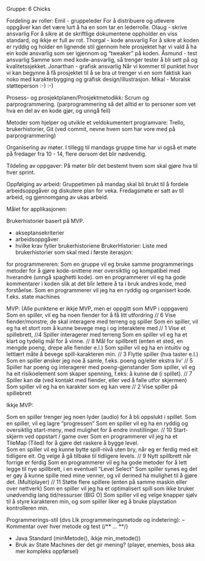 Gruppe: 6 Chicks

Fordeling av roller:
Emil - gruppeleder
For å distribuere og utlevere oppgåver kan det være lurt å ha en som tar en lederrolle.
Olaug - skrive ansvarlig 
For å sikre at de skriftlige dokumentene oppholder en viss standard, og ikkje er full av rot.
Thorgal - kode ansvarlig
For å sikre at koden er ryddig og holder en lignende stil gjennom hele prosjektet har vi vald å ha ein kode ansvarlig som ser igjennom og “tweaker” på koden.
Åsmund - test ansvarlig
Samme som med kode-ansvarlig, så trenger tester å bli sett på og kvalitetssjekket.
Jonarthan - grafisk ansvarlig
Når vi kommer til punktet hvor vi kan begynne å få prosjektet til å se bra ut trenger vi en som faktisk kan noko med karakterbygging og grafisk design/illustrasjon.
Mikal - Moralsk støtteperson :-)
:-)

Prosess- og prosjektplanen/Prosjektmetodikk:
Scrum og parprogrammering. (parprogrammering så det alltid er to personer som vet hva en del av en kode gjør, og unngå feil)

Metoder som hjelper og utvikle et veldokumentert programvare:
Trello, brukerhistorier, Git (ved commit, nevne hvem som har vore med på parprogrammering)

Organisering av møter.
I tillegg til mandags gruppe time har vi også et møte på fredager fra 10 - 14, flere dersom det blir nødvendig.

Tildeling av oppgaver:
På møter blir det bestemt hvem som skal gjøre hva til hver sprint.

Oppfølging av arbeid:
Gruppetimen på mandag skal bli brukt til å fordele arbeidsoppgåver og diskutere plan for veka.
Fredagsmøte er satt av til arbeid, og gjennomgang av ukas arbeid.



Målet for applikasjonen:

Brukerhistorier basert på MVP.
- akseptansekriterier
- arbeidsoppgåver
- hvilke krav fyller brukerhistoriene
BrukerHistorier:
Liste med brukerhistorier som skal med i første iterasjon:

for programmereren:
Som en gruppe vil eg bruke samme programmerings metoder for å gjøre kode-snittene mer oversiktlig og kompatibel med hverandre (unngå spaghetti kode).
om en programmerer vil eg ha gode kommentarer i koden slik at det blir lettere å ta i bruk andres kode, med forståelse.
Som en programmerer vil jeg ha en ryddig og organisert kode. f.eks. state machines

MVP: (Alle punktene er ikkje MVP, men er oppgitt som MVP i oppgaven)
Som en spiller, vil eg ha noen fiender for å få litt utfordring // 6 Vise fiender/monstre; de skal interagere med terreng og spiller
Som en spiller, vil eg ha et stort rom å kunne bevege meg i og interaktere med // 1 Vise et spillebrett, //4 Spiller interagerer med terreng
Som en spiller vil eg ha et klart og tydelig mål for å vinne. // 8 Mål for spillbrett (enten et sted, en mengde poeng, drepe alle fiender e.l.)
Som spiller vil eg ha en intuitiv og lettlært måte å bevege spill-karakteren min. // 3 Flytte spiller (hva taster e.l.)
Som en spiller ønsker jeg noe å samle, f.eks. poeng og/eller ekstra liv’ // 5 Spiller har poeng og interagerer med poeng-gjenstander 
Som spiller, vil eg ha eit risikoelement som skaper spenning, f.eks: å kunne dø (i spillet). // 7 Spiller kan dø (ved kontakt med fiender, eller ved å falle utfor skjermen)
Som spiller vil eg ha en karakter som eg kan vere // 2 Vise spiller på spillebrett

Ikkje MVP:

Som en spiller trenger jeg noen lyder (audio) for å bli oppslukt i spillet.
Som en spiller, vil eg lagre “progressen”
Som en spiller vil eg ha en ryddig og oversiktlig start-meny, med mulighet for å endre innstillinger. // 10 Start-skjerm ved oppstart / game over
Som en programmerer vil jeg ha et TileMap (Tiled) for å gjøre det raskere å bygge level.  
Som en spiller vil eg kunne bytte spill-nivå uten bry, når eg er ferdig med eit tidligere eit. Og velge å gå tilbake til tidligere levels. // 9 Nytt spillbrett når forrige er ferdig
Som en programmerer vil eg ha gode metoder for å lett legge til nye spillbrett, i en eventuell “Level Select”
Som spiller synes eg det er gøy å kunne spille med mine venner, og vil dermed ha mulighet til å gjøre det. (Multiplayer) // 11 Støtte flere spillere (enten på samme maskin eller over nettverk)
 Som en spiller vil jeg ha et optimalisert spill som ikke bruker unødvendig lang tid/ressurser (BIG O)
Som spiller vil eg velge knapper sjølv til å styre karakteren min, og som spiller liker eg å bruke playstation kontrolleren min.






Programmerings-stil (dvs Lik programmeringsmetode og indetering):
– Kommentar over hver metode og test (/**    …   **/)
- Java Standard (minMetode(), ikkje min_metode())
- Bruk av State Machines der det gir mening? (player, enemies, boss aka mer kompleks oppførsel)

